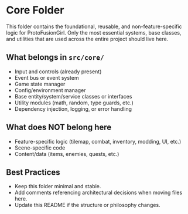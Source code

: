 # Core Folder

This folder contains the foundational, reusable, and non-feature-specific logic for ProtoFusionGirl. Only the most essential systems, base classes, and utilities that are used across the entire project should live here.

## What belongs in `src/core/`
- Input and controls (already present)
- Event bus or event system
- Game state manager
- Config/environment manager
- Base entity/system/service classes or interfaces
- Utility modules (math, random, type guards, etc.)
- Dependency injection, logging, or error handling

## What does NOT belong here
- Feature-specific logic (tilemap, combat, inventory, modding, UI, etc.)
- Scene-specific code
- Content/data (items, enemies, quests, etc.)

## Best Practices
- Keep this folder minimal and stable.
- Add comments referencing architectural decisions when moving files here.
- Update this README if the structure or philosophy changes.
